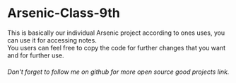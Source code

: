 # Arsenic-Class-9th
This is basically our individual Arsenic project according to ones uses, you can use it for accessing notes. <br>
You users can feel free to copy the code for further changes that you want and for further use.<br>
<h6>Don't forget to follow me on github for more open source good projects link.</h6>
